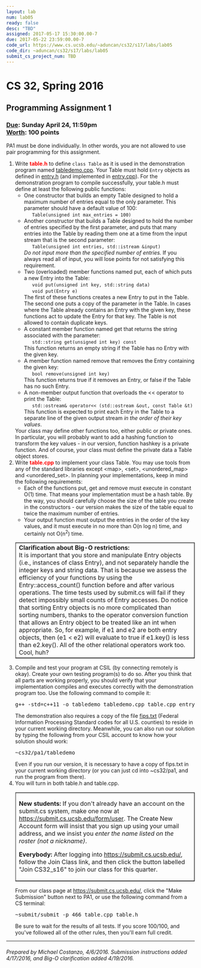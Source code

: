 ```yaml
---
layout: lab
num: lab05
ready: false
desc: "TBD"
assigned: 2017-05-17 15:30:00.00-7
due: 2017-05-22 23:59:00.00-7
code_url: https://www.cs.ucsb.edu/~aduncan/cs32/s17/labs/lab05
code_dir: ~aduncan/cs32/s17/labs/lab05
submit_cs_project_num: TBD
---
```


<div style='display:none'>
https://ucsb-cs32-s17.github.io/lab/lab05/
</div>



<div id="container">
<h1>CS 32, Spring 2016</h1>
<h2>Programming Assignment 1</h2>

<h3><u>Due</u>: Sunday April 24, 11:59pm
<br><u>Worth</u>: 100 points</h3>

<p>PA1 must be done individually. In other words, you are not allowed to use
   pair programming for this assignment. </p>
<ol>
  <li>Write <font color="red"><b>table.h</b></font> to define <code>class Table</code> as it is used
  in the demonstration program named <a href="tabledemo.cpp">tabledemo.cpp</a>. Your Table must hold
  <code>Entry</code> objects as defined in <a href="entry.h">entry.h</a> (and implemented in
  <a href="entry.cpp">entry.cpp</a>). For the demonstration
  program to compile successfully, your table.h must define at least the following public functions:
      <ul type = "circle">
        <li>One constructor that builds an empty Table designed to hold a maximum number of entries
        equal to the only parameter. This parameter should have a default value of 100:
        <br><code>&nbsp;&nbsp;&nbsp;Table(unsigned int max_entries = 100)</code></li>
        <li>Another constructor that builds a Table designed to hold the number of entries
        specified by the first parameter, and puts that many entries into the Table by reading
        them one at a time from the input stream that is the second parameter:
        <br><code>&nbsp;&nbsp;&nbsp;Table(unsigned int entries, std::istream &input)</code>
        <br><em>Do not input more than the specified number of entries.</em> If you always read all of input,
        you will lose points for not satisfying this requirement.</li>
        <li>Two (overloaded) member functions named put, each of which puts a new Entry into the Table:
        <br><code>&nbsp;&nbsp;&nbsp;void put(unsigned int key, std::string data)</code>
        <br><code>&nbsp;&nbsp;&nbsp;void put(Entry e)</code>
        <br>The first of these functions creates a new Entry to put in the Table. The second
        one puts a copy of the parameter in the Table. In cases where the Table already
        contains an Entry with the given key, these functions act to update the Entry for that key.
        The Table is not allowed to contain duplicate keys.</li>
        <li>A constant member function named get that returns the string associated with the
        parameter:
        <br><code>&nbsp;&nbsp;&nbsp;std::string get(unsigned int key) const</code>
        <br>This function returns an empty string if the Table has no Entry with the given key.</li>
        <li>A member function named remove that removes the Entry containing the given key:
        <br><code>&nbsp;&nbsp;&nbsp;bool remove(unsigned int key)</code>
        <br>This function returns true if it removes an Entry, or false if the Table has no such Entry.</li>
        <li>A non-member output function that overloads the &lt;&lt; operator to print the Table:
        <br><code>&nbsp;&nbsp;&nbsp;std::ostream& operator&lt;&lt; (std::ostream &out, const Table &t)</code>
        <br>This function is expected to print each Entry in the Table to a separate line of
        the given output stream <em>in the order of their key values</em>.</li>
      </ul>
  Your class may define other functions too, either public or private ones. In particular, you will
  probably want to add a hashing function to transform the key values - in our version, function hashkey
  is a private function. And of course, your class must define the private data a Table object stores.</li>
      </ul>
  </li>
  <li>Write <font color="red"><b>table.cpp</b></font> to implement your class Table. You may use
      tools from any of the standard libraries except &lt;map&gt;, &lt;set&gt;, &lt;unordered_map&gt;
      and &lt;unordered_set&gt;. In planning your implementations, keep in mind the following requirements:
      <ul type="circle">
        <li>Each of the functions put, get and remove must execute in constant O(1) time. That means your
        implementation must be a hash table. By the way, you should carefully choose the size of the
        table you create in the constructors - our version makes the size of the table equal to
        twice the maximum number of entries.</li>
        <li>Your output function must output the entries in the order of the key values, and it must
        execute in no more than O(n log n) time, and certainly not O(n<sup>2</sup>) time.</li>
      </ul>
        <table border="1">
          <tr align="left">
            <td><b>Clarification about Big-O restrictions:</b>
            <br>It is important that you store and manipulate Entry objects (i.e.,
            instances of class Entry), and not separately handle the integer keys and
            string data. That is because we assess the efficiency of your functions by
            using the Entry::access_count() function before and after various operations.
            The time tests used by submit.cs will fail if they detect impossibly small
            counts of Entry accesses. Do notice that sorting Entry objects is no more
            complicated than sorting numbers, thanks to the operator conversion function
            that allows an Entry object to be treated like an int when appropriate. So,
            for example, if e1 and e2 are both entry objects, then (e1 &lt; e2) will
            evaluate to true if e1.key() is less than e2.key(). All of the other relational
            operators work too. Cool, huh?</td>
          </tr>
        </table>
  <li>Compile and test your program at CSIL (by connecting remotely is okay). Create your
      own testing program(s) to do so. After you think that all parts are working properly,
      you should verify that your implementation compiles and executes correctly with the
      demonstration program too. Use the following command to compile it:
      <pre>g++ -std=c++11 -o tabledemo tabledemo.cpp table.cpp entry.cpp</pre>
      The demonstration also requires a copy of the file <a href="fips.txt">fips.txt</a>
      (Federal Information Processing Standard codes for all U.S. counties) to
      reside in your current working directory. Meanwhile, you can also
      run our solution by typing the following from your CSIL account to know how
      your solution should work:
      <pre>~cs32/pa1/tabledemo</pre>
      Even if you run our version, it is necessary to have a copy of fips.txt in your current
      working directory (or you can just cd into ~cs32/pa1, and run the program from there).</li>
  <li>You will turn in both table.h and table.cpp<!--, but the procedure for doing so is still being
            worked out. See this space for further instructions well before the due date-->.
      <table border="1" cellpadding="3">
        <tr>
          <td align="left">
          <p><b>New students:</b> If you don't already have an account on the submit.cs system, make one now at
          <a href="https://submit.cs.ucsb.edu/form/user">https://submit.cs.ucsb.edu/form/user</a>.
          The Create New Account form will insist that you sign up using your umail address, and
          we insist you <em>enter the name listed on the roster (not a nickname)</em>.</p>
          <p><b>Everybody:</b> After logging into <a href="https://submit.cs.ucsb.edu/">https://submit.cs.ucsb.edu/</a>,
          follow the Join Class link, and then click the button 
          labelled "Join CS32_s16" to join our class for this quarter.</p>
          </td>
        </tr>
      </table>
      From our class page at <a href="https://submit.cs.ucsb.edu/">https://submit.cs.ucsb.edu/</a>,
      click the "Make Submission" button next to PA1, or use the following command from a CS terminal:
        <pre>~submit/submit -p 466 table.cpp table.h</pre>
        Be sure to wait for the results of all tests. If you score 100/100, and you've
        followed all of the other rules, then you'll earn full credit.
      </li>
</ol>
<hr>

<h6>Prepared by Michael Costanzo, 4/6/2016. Submission instructions added 4/17/2016, and
    Big-O clarification added 4/19/2016.</h6>

</div><!-- id = "container" -->


